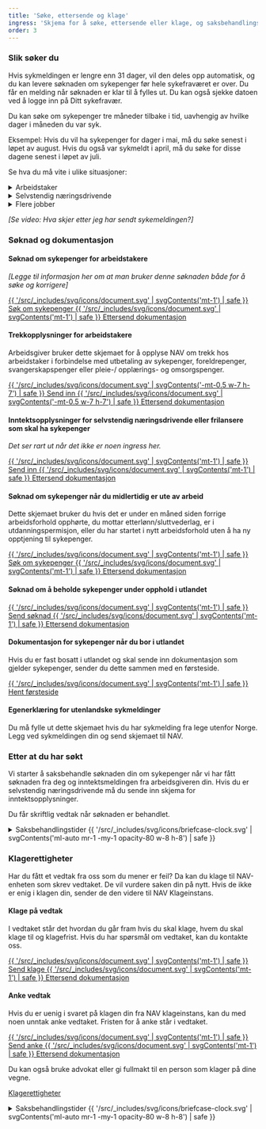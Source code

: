 ```yaml
---
title: 'Søke, ettersende og klage'
ingress: 'Skjema for å søke, ettersende eller klage, og saksbehandlingstider.'
order: 3
---
```


### Slik søker du

Hvis sykmeldingen er lengre enn 31 dager, vil den deles opp automatisk, og du kan levere søknaden om sykepenger før hele sykefraværet er over. Du får en melding når søknaden er klar til å fylles ut. Du kan også sjekke datoen ved å logge inn på Ditt sykefravær.

Du kan søke om sykepenger tre måneder tilbake i tid, uavhengig av hvilke dager i måneden du var syk.

Eksempel: Hvis du vil ha sykepenger for dager i mai, må du søke senest i løpet av august. Hvis du også var sykmeldt i april, må du søke for disse dagene senest i løpet av juli.

Se hva du må vite i ulike situasjoner:

<div class="accordion">
  <details>
    <summary>Arbeidstaker</summary>
    <p>Innhold mangler</p>
  </details>
  <details>
    <summary>Selvstendig næringsdrivende</summary>
    <p>Innhold mangler</p>
  </details>
  <details>
    <summary>Flere jobber</summary>
    <p>Innhold mangler</p>
  </details>
</div>

_[Se video: Hva skjer etter jeg har sendt sykemeldingen?]_

### Søknad og dokumentasjon

#### Søknad om sykepenger for arbeidstakere

_[Legge til informasjon her om at man bruker denne søknaden både for å søke og korrigere]_

<div class="grid gap-2">
  <a class="flex items-start gap-2 font-medium" href="#">
    {{ '/src/_includes/svg/icons/document.svg' | svgContents('mt-1') | safe }}
    Søk om sykepenger
  </a>
  <a class="flex items-start gap-2 font-medium" href="#">
    {{ '/src/_includes/svg/icons/document.svg' | svgContents('mt-1') | safe }}
    Ettersend dokumentasjon
  </a>
</div>

#### Trekkopplysninger for arbeidstakere

Arbeidsgiver bruker dette skjemaet for å opplyse NAV om trekk hos arbeidstaker i forbindelse med utbetaling av sykepenger, foreldrepenger, svangerskapspenger eller pleie-/ opplærings- og omsorgspenger.

<div class="grid gap-1">
  <a class="flex items-center gap-2 px-3 pt-2 hover:bg-blue-100 pb-1.5 font-medium no-underline rounded-md bg-blue-50" href="#">
    {{ '/src/_includes/svg/icons/document.svg' | svgContents('-mt-0.5 w-7 h-7') | safe }}
    Send inn
  </a>
  <a class="flex items-center gap-2 px-3 pt-2 hover:bg-blue-100 pb-1.5 font-medium no-underline rounded-md bg-blue-50" href="#">
    {{ '/src/_includes/svg/icons/document.svg' | svgContents('-mt-0.5 w-7 h-7') | safe }}
    Ettersend dokumentasjon
  </a>
</div>

#### Inntektsopplysninger for selvstendig næringsdrivende eller frilansere som skal ha sykepenger

_Det ser rart ut når det ikke er noen ingress her._

<div class="grid gap-2">
  <a class="flex items-start gap-2 font-medium" href="#">
    {{ '/src/_includes/svg/icons/document.svg' | svgContents('mt-1') | safe }}
    Send inn
  </a>
  <a class="flex items-start gap-2 font-medium" href="#">
    {{ '/src/_includes/svg/icons/document.svg' | svgContents('mt-1') | safe }}
    Ettersend dokumentasjon
  </a>
</div>

#### Søknad om sykepenger når du midlertidig er ute av arbeid

Dette skjemaet bruker du hvis det er under en måned siden forrige arbeidsforhold opphørte, du mottar etterlønn/sluttvederlag, er i utdanningspermisjon, eller du har startet i nytt arbeidsforhold uten å ha ny opptjening til sykepenger.

<div class="grid gap-2">
  <a class="flex items-start gap-2 font-medium" href="#">
    {{ '/src/_includes/svg/icons/document.svg' | svgContents('mt-1') | safe }}
    Søk om sykepenger
  </a>
  <a class="flex items-start gap-2 font-medium" href="#">
    {{ '/src/_includes/svg/icons/document.svg' | svgContents('mt-1') | safe }}
    Ettersend dokumentasjon
  </a>
</div>

#### Søknad om å beholde sykepenger under opphold i utlandet

<div class="grid gap-2">
  <a class="flex items-start gap-2 font-medium" href="#">
    {{ '/src/_includes/svg/icons/document.svg' | svgContents('mt-1') | safe }}
    Send søknad
  </a>
  <a class="flex items-start gap-2 font-medium" href="#">
    {{ '/src/_includes/svg/icons/document.svg' | svgContents('mt-1') | safe }}
    Ettersend dokumentasjon
  </a>
</div>

#### Dokumentasjon for sykepenger når du bor i utlandet

Hvis du er fast bosatt i utlandet og skal sende inn dokumentasjon som gjelder sykepenger, sender du dette sammen med en førsteside.

<div class="grid gap-2">
  <a class="flex items-start gap-2 font-medium" href="#">
    {{ '/src/_includes/svg/icons/document.svg' | svgContents('mt-1') | safe }}
    Hent førsteside
  </a>
</div>

#### Egenerklæring for utenlandske sykmeldinger

Du må fylle ut dette skjemaet hvis du har sykmelding fra lege utenfor Norge. Legg ved sykmeldingen din og send skjemaet til NAV.

### Etter at du har søkt

Vi starter å saksbehandle søknaden din om sykepenger når vi har fått søknaden fra deg og inntektsmeldingen fra arbeidsgiveren din. Hvis du er selvstendig næringsdrivende må du sende inn skjema for inntektsopplysninger.

Du får skriftlig vedtak når søknaden er behandlet.

<details class="expander">
  <summary>
    <span>Saksbehandlingstider</span>
    {{ '/src/_includes/svg/icons/briefcase-clock.svg' | svgContents('ml-auto mr-1 -my-1 opacity-80 w-8 h-8') | safe }}
  </summary>
  <div class="prose">
    <p>Innhold mangler</p>
  </div>
</details>

### Klagerettigheter

Har du fått et vedtak fra oss som du mener er feil? Da kan du klage til NAV-enheten som skrev vedtaket. De vil vurdere saken din på nytt. Hvis de ikke er enig i klagen din, sender de den videre til NAV Klageinstans.

#### Klage på vedtak

I vedtaket står det hvordan du går fram hvis du skal klage, hvem du skal klage til og klagefrist. Hvis du har spørsmål om vedtaket, kan du kontakte oss.

<div class="grid gap-2">
  <a class="flex items-start gap-2 font-medium" href="#">
    {{ '/src/_includes/svg/icons/document.svg' | svgContents('mt-1') | safe }}
    Send klage
  </a>
  <a class="flex items-start gap-2 font-medium" href="#">
    {{ '/src/_includes/svg/icons/document.svg' | svgContents('mt-1') | safe }}
    Ettersend dokumentasjon
  </a>
</div>

#### Anke vedtak

Hvis du er uenig i svaret på klagen din fra NAV klageinstans, kan du med noen unntak anke vedtaket. Fristen for å anke står i vedtaket.

<div class="grid gap-2">
  <a class="flex items-start gap-2 font-medium" href="#">
    {{ '/src/_includes/svg/icons/document.svg' | svgContents('mt-1') | safe }}
    Send anke
  </a>
  <a class="flex items-start gap-2 font-medium" href="#">
    {{ '/src/_includes/svg/icons/document.svg' | svgContents('mt-1') | safe }}
    Ettersend dokumentasjon
  </a>
</div>

Du kan også bruke advokat eller gi fullmakt til en person som klager på dine vegne.

[Klagerettigheter](#)

<details class="expander">
  <summary>
    <span>Saksbehandlingstider</span>
    {{ '/src/_includes/svg/icons/briefcase-clock.svg' | svgContents('ml-auto mr-1 -my-1 opacity-80 w-8 h-8') | safe }}
  </summary>
  <div class="prose">
    <p>Innhold mangler</p>
  </div>
</details>

